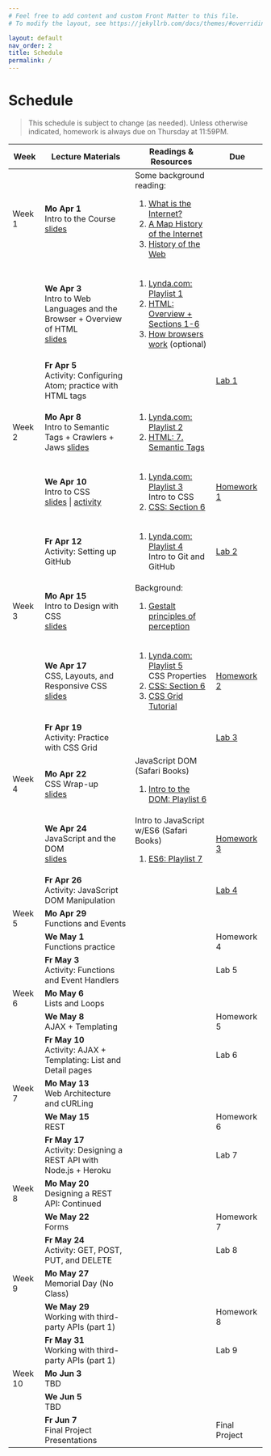 ```yaml
---
# Feel free to add content and custom Front Matter to this file.
# To modify the layout, see https://jekyllrb.com/docs/themes/#overriding-theme-defaults

layout: default
nav_order: 2
title: Schedule
permalink: /
---
```

# Schedule
> This schedule is subject to change (as needed). Unless otherwise indicated, homework is always due on Thursday at 11:59PM.

<table class="schedule">
    <thead>
        <th>Week</th>
        <th>Lecture Materials</th>
        <th>Readings & Resources</th>
        <th>Due</th>
    </thead>
    <tbody>
        <!-- WEEK #1 -->
        <tr class="done">
            <td>
                Week 1
            </td>
            <td>
                <strong>Mo Apr 1</strong><br>
                Intro to the Course<br>
                <a href="https://docs.google.com/presentation/d/1Y4tna4aIZMcpAF_oBPn0bplyDPKlsLTHDUdoAW4H2bw/edit?usp=sharing" target="_blank">slides</a>
            </td>
            <td>
                Some background reading:
                <ol>
                    <li>
                        <a href="http://www.vox.com/cards/the-internet/what-is-the-internet" target="_blank">What is the Internet?</a>
                    </li>
                    <li>
                        <a href="http://www.vox.com/a/internet-maps" target="_blank">A Map History of the Internet</a>
                    </li>
                    <li><a href="https://webfoundation.org/about/vision/history-of-the-web/" target="_blank">History of the Web</a></li>
                </ol>
            </td>
            <td></td>
        </tr>
        <tr class="done">
            <td></td>
            <td>
                <strong>We Apr 3</strong><br>
                Intro to Web Languages and the Browser + Overview of HTML<br>
                <a href="https://docs.google.com/presentation/d/1UXTebjb3IPV7Dg0e276sDj_V3JODOaCGGaS5sHJmG_Y/edit?usp=sharing" target="_blank">slides</a>
            </td>
            <td>
                <ol>
                    <li>
                        <a href="https://www.lynda.com/SharedPlaylist/7af53539388c4aa3b76d1c29eb1635b9?org=northwestern.edu" target="_blank">Lynda.com: Playlist 1</a>
                    </li>
                    <li>
                        <a href="docs/html_reference/">HTML: Overview + Sections 1-6</a>
                    </li>
                    <li>
                        <a href="https://www.html5rocks.com/en/tutorials/internals/howbrowserswork/" target="_blank">How browsers work</a> (optional)
                    </li>
                </ol>
            </td>
            <td></td>
        </tr>
        <tr class="done">
            <td></td>
            <td>
                <strong>Fr Apr 5</strong><br>
                Activity: Configuring Atom; practice with HTML tags
            </td>
            <td></td>
            <td>
                <a class="label label-default" href="https://docs.google.com/document/d/1vPMeSS0KnBl15nzcmTAsk66gbZvmw8uDzVWXuRe6KEQ/edit?usp=sharing" target="_blank">Lab 1 <i class="fas fa-link"></i></a>
            </td>
        </tr>
        <!-- WEEK #2 -->
        <tr class="done">
            <td>Week 2</td>
            <td>
                <strong>Mo Apr 8</strong><br>
                Intro to Semantic Tags + Crawlers + Jaws
                <a href="https://docs.google.com/presentation/d/1BlaesCoO-FVOl7WI-ycxh8OE5wmm7Q-tvSFBUq2gmhk/edit?usp=sharing"  target="_blank">slides</a>
            </td>
            <td>
                <ol>
                    <li>
                        <a href="https://www.lynda.com/SharedPlaylist/9f47a9e8f6004188a37f59c1dbb59e87?org=northwestern.edu" target="_blank">Lynda.com: Playlist 2</a>
                    </li>
                    <li>
                        <a href="docs/html_reference/semantic_tags.html">HTML: 7. Semantic Tags</a>
                    </li>
                </ol>
            </td>
            <td></td>
        </tr>
        <tr class="done">
            <td></td>
            <td>
                <strong>We Apr 10</strong><br>
                Intro to CSS<br>
                <a href="https://docs.google.com/presentation/d/10w0PWm6NJ0aUQfwbP3AIKqj9x1Y4PJdLo47CEIpJyEE/edit?usp=sharing" target="_blank">slides</a> |
                <a href="https://docs.google.com/document/d/1F7uGD2IPUiSCJwRn8bqhBdkgd7_DdM9pjcgsx43eDxc/edit?usp=sharing" target="_blank">activity</a>
            </td>
            <td>
                <ol>
                    <li>
                        <a href="https://www.lynda.com/SharedPlaylist/9ea7e4d0f8524a0eb4a0e0601ecbecbf?org=northwestern.edu" target="_blank">Lynda.com: Playlist 3</a><br>
                        Intro to CSS
                    </li>
                    <li>
                        <a href="docs/css_reference/">CSS: Section 6</a>
                    </li>
                </ol>
            </td>
            <td>
                <a class="label label-green" href="https://docs.google.com/document/d/1Oqj7O-RpuoccVEDQMslvfCmyjAs4I_0yZvgQyncNm_4/edit?usp=sharing" target="_blank">Homework 1 <i class="fas fa-link"></i></a>
            </td>
        </tr>
        <tr class="done">
            <td></td>
            <td>
                <strong>Fr Apr 12</strong><br>
                Activity: Setting up GitHub
            </td>
            <td>
                <ol>
                    <li>
                        <a href="https://www.lynda.com/SharedPlaylist/9f61d34a77fa4a5389763e6fee9e1397?org=northwestern.edu" target="_blank">Lynda.com: Playlist 4</a><br>
                        Intro to Git and GitHub
                    </li>
                </ol>
            </td>
            <td>   
                <a class="label label-default" href="https://docs.google.com/document/d/1TuVOmbdH0HUS-hNjUibInJYHVIcaeiI1xwqrQiwFgV4/edit?usp=sharing" target="_blank">Lab 2 <i class="fas fa-link"></i></a>
            </td>
        </tr>
        <!-- WEEK #3 -->
        <tr class="done">
            <td>Week 3</td>
            <td>
                <strong>Mo Apr 15</strong><br>
                Intro to Design with CSS<br>
                <a href="https://docs.google.com/presentation/d/1Pur_u9CGKDIPjdCvKtEbW4ViqetzkU0_PmGEzytTeWQ/edit?usp=sharing" target="_blank">slides</a>
            </td>
            <td>
                Background:
                <ol>
                    <li>
                        <a href="https://courses.lumenlearning.com/wsu-sandbox/chapter/gestalt-principles-of-perception/" target="_blank">Gestalt principles of perception</a><br>
                    </li>
                </ol>
            </td>
            <td></td>
        </tr>
        <tr class="done">
            <td></td>
            <td>
                <strong>We Apr 17</strong><br>
                CSS, Layouts, and Responsive CSS<br>
                <a href="https://docs.google.com/presentation/d/1zozDDoUQCOXo2GfedXQXGWSGN9-nqFG2flRcv2C59uU/edit?usp=sharing" target="_blank">slides</a>
            </td>
            <td>
                <ol>
                    <li>
                        <a href="https://www.lynda.com/SharedPlaylist/3f5e0d36264b4e41a6ac8e36cf06a6ba?org=northwestern.edu" target="_blank">Lynda.com: Playlist 5</a><br>
                        CSS Properties
                    </li>
                    <li>
                        <a href="docs/css_reference/">CSS: Section 6</a>
                    </li>
                    <li>
                        <a href="https://medium.freecodecamp.org/learn-css-grid-in-5-minutes-f582e87b1228" target="_blank">CSS Grid Tutorial</a>
                    </li>
                </ol>
            </td>
            <td>
                <a class="label label-green" href="https://docs.google.com/document/d/1CpH09FfvAaYsnA9K5Nb5BldIO3ocuTguYUxOBkqzbs4/edit?usp=sharing" target="_blank">Homework 2 <i class="fas fa-link"></i></a>
            </td>
        </tr>
        <tr class="done">
            <td></td>
            <td>
                <strong>Fr Apr 19</strong><br>
                Activity: Practice with CSS Grid
            </td>
            <td></td>
            <td>
                <a class="label label-default" href="https://docs.google.com/document/d/1iFgKVa3LrqtqMA5oGE-q3C0fpyTFzUwImQKMInZpcQk/edit?usp=sharing" target="_blank">Lab 3 <i class="fas fa-link"></i></a>
            </td>
        </tr>
        <!-- WEEK #4 -->
        <tr class="done">
            <td>Week 4</td>
            <td>
                <strong>Mo Apr 22</strong><br>
                CSS Wrap-up<br>
                <a href="https://docs.google.com/presentation/d/1iR1FsLoMaKWJGFb1wqgSUV3hUftZUnwPi8SLjdM5nH0/edit?usp=sharing" target="_blank">slides</a>
            </td>
            <td>
                JavaScript DOM (Safari Books)
                <ol>
                    <li>
                        <a href="https://learning.oreilly.com/playlists/d99f7433-24b8-4370-8e33-f2bb8429e702" target="_blank">Intro to the DOM: Playlist 6</a>
                    </li>
                </ol>
            </td>
            <td></td>
        </tr>
        <tr class="done">
            <td></td>
            <td>
                <strong>We Apr 24</strong><br>
                JavaScript and the DOM<br>
                <a href="https://docs.google.com/presentation/d/1lgMgaMu15NFqIOsgjsAS_7YjEqAL7a6PMgBSayN57UM/edit?usp=sharing" target="_blank">slides</a>
            </td>
            <td>
            Intro to JavaScript w/ES6 (Safari Books)
            <ol>
                <li>
                    <a href="https://learning.oreilly.com/playlists/1e2e5976-709d-447c-8475-d6826d6ac78c" target="_blank">ES6: Playlist 7</a>
                </li>
            </ol>
            </td>
            <td>
                <a class="label label-green" href="https://docs.google.com/document/d/1PVsYT8wScXRSbYxsAIicCN-E-Xo_02FnIU_JtneYq-s/edit?usp=sharing" target="_blank">Homework 3 <i class="fas fa-link"></i></a>
            </td>
        </tr>
        <tr class="done">
            <td></td>
            <td>
                <strong>Fr Apr 26</strong><br>
                Activity: JavaScript DOM Manipulation
            </td>
            <td></td>
            <td>
            <a class="label label-default" href="course-files/labs/lab04/README" target="_blank">Lab 4 <i class="fas fa-link"></i></a>
            </td>
        </tr>
        <!-- WEEK #5 -->
        <tr class="done">
            <td>Week 5</td>
            <td>
                <strong>Mo Apr 29</strong><br>
                Functions and Events
            </td>
            <td></td>
            <td></td>
        </tr>
        <tr class="done">
            <td></td>
            <td>
                <strong>We May 1</strong><br>
                Functions practice
            </td>
            <td></td>
            <td>
                <span class="label label-green">Homework 4</span>
            </td>
        </tr>
        <tr class="done">
            <td></td>
            <td>
                <strong>Fr May 3</strong><br>
                Activity: Functions and Event Handlers
            </td>
            <td></td>
            <td><span class="label label-default">Lab 5</span></td>
        </tr>
        <!-- WEEK #6 -->
        <tr>
            <td>Week 6</td>
            <td>
                <strong>Mo May 6</strong><br>
                Lists and Loops
            </td>
            <td></td>
            <td></td>
        </tr>
        <tr>
            <td></td>
            <td>
                <strong>We May 8</strong><br>
                AJAX + Templating
            </td>
            <td></td>
            <td><span class="label label-green">Homework 5</span></td>
        </tr>
        <tr>
            <td></td>
            <td>
                <strong>Fr May 10</strong><br>
                Activity: AJAX + Templating: List and Detail pages
            </td>
            <td></td>
            <td><span class="label label-default">Lab 6</span></td>
        </tr>
        <!-- WEEK #7 -->
        <tr>
            <td>Week 7</td>
            <td>
                <strong>Mo May 13</strong><br>
                Web Architecture and cURLing
            </td>
            <td></td>
            <td></td>
        </tr>
        <tr>
            <td></td>
            <td>
                <strong>We May 15</strong><br>
                REST
            </td>
            <td></td>
            <td>
                <span class="label label-green">Homework 6</span>
            </td>
        </tr>
        <tr>
            <td></td>
            <td>
                <strong>Fr May 17</strong><br>
                Activity: Designing a REST API with Node.js + Heroku
            </td>
            <td></td>
            <td><span class="label label-default">Lab 7</span></td>
        </tr>
        <!-- WEEK #8 -->
        <tr>
            <td>Week 8</td>
            <td>
                <strong>Mo May 20</strong><br>
                Designing a REST API: Continued
            </td>
            <td></td>
            <td></td>
        </tr>
        <tr>
            <td></td>
            <td>
                <strong>We May 22</strong><br>
                Forms
            </td>
            <td></td>
            <td>
                <span class="label label-green">Homework 7</span>
            </td>
        </tr>
        <tr>
            <td></td>
            <td>
                <strong>Fr May 24</strong><br>
                Activity: GET, POST, PUT, and DELETE
            </td>
            <td></td>
            <td><span class="label label-default">Lab 8</span></td>
        </tr>
        <!-- WEEK #9 -->
        <tr>
            <td>Week 9</td>
            <td>
                <strong>Mo May 27</strong><br>
                Memorial Day (No Class)
            </td>
            <td></td>
            <td></td>
        </tr>
        <tr>
            <td></td>
            <td>
                <strong>We May 29</strong><br>
                Working with third-party APIs (part 1)
            </td>
            <td></td>
            <td>
                <span class="label label-green">Homework 8</span>
            </td>
        </tr>
        <tr>
            <td></td>
            <td>
                <strong>Fr May 31</strong><br>
                Working with third-party APIs (part 1)
            </td>
            <td></td>
            <td><span class="label label-default">Lab 9</span></td>
        </tr>
        <!-- WEEK #10 -->
        <tr>
            <td>Week 10</td>
            <td>
                <strong>Mo Jun 3</strong><br>
                TBD
            </td>
            <td></td>
            <td></td>
        </tr>
        <tr>
            <td></td>
            <td>
                <strong>We Jun 5</strong><br>
                TBD
            </td>
            <td></td>
            <td></td>
        </tr>
        <tr>
            <td></td>
            <td>
                <strong>Fr Jun 7</strong><br>
                Final Project Presentations
            </td>
            <td></td>
            <td><span class="label label-purple">Final Project</span></td>
        </tr>
    </tbody>
</table>

